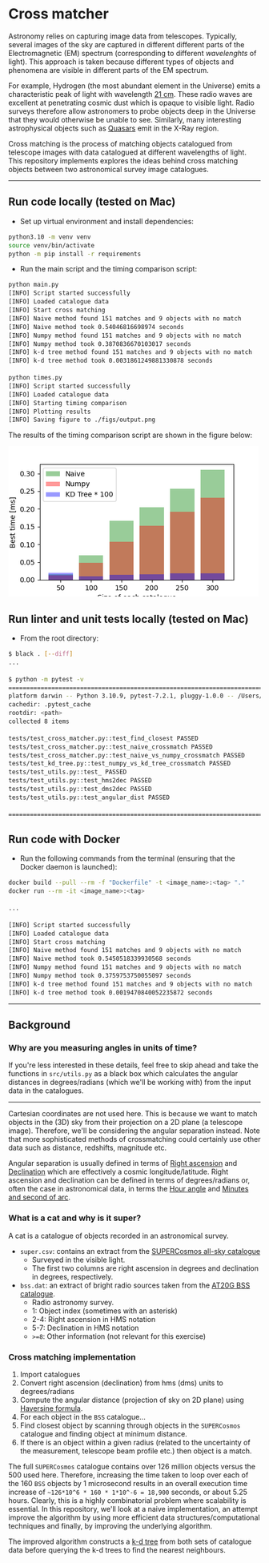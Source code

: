 # Cross matcher

Astronomy relies on capturing image data from telescopes. Typically, several images of the sky are captured in different different parts of the Electromagnetic (EM) spectrum (corresponding to different *wavelenghts* of light). This approach is taken because different types of objects and phenomena are visible in different parts of the EM spectrum.

For example, Hydrogen (the most abundant element in the Universe) emits a characteristic peak of light with wavelength [21 cm](https://en.wikipedia.org/wiki/Hydrogen_line). These radio waves are excellent at penetrating cosmic dust which is opaque to visible light. Radio surveys therefore allow astronomers to probe objects deep in the Universe that they would otherwise be unable to see. Similarly, many interesting astrophysical objects such as [Quasars](https://en.wikipedia.org/wiki/Quasar) emit in the X-Ray region.

Cross matching is the process of matching objects catalogued from telescope images with data catalogued at different wavelengths of light. This repository implements explores the ideas behind cross matching objects between two astronomical survey image catalogues.

---

## Run code locally (tested on Mac)

* Set up virtual environment and install dependencies:

```bash
python3.10 -m venv venv
source venv/bin/activate
python -m pip install -r requirements
```

* Run the main script and the timing comparison script:

```bash
python main.py
[INFO] Script started successfully
[INFO] Loaded catalogue data
[INFO] Start cross matching
[INFO] Naive method found 151 matches and 9 objects with no match
[INFO] Naive method took 0.54046816698974 seconds
[INFO] Numpy method found 151 matches and 9 objects with no match
[INFO] Numpy method took 0.3870836670103017 seconds
[INFO] k-d tree method found 151 matches and 9 objects with no match
[INFO] k-d tree method took 0.0031861249881330878 seconds

python times.py
[INFO] Script started successfully
[INFO] Loaded catalogue data
[INFO] Starting timing comparison
[INFO] Plotting results
[INFO] Saving figure to ./figs/output.png
```

The results of the timing comparison script are shown in the figure below:

![](./figs/method_timing_comparison.png)

## Run linter and unit tests locally (tested on Mac)

* From the root directory:

```bash
$ black . [--diff]
...

$ python -m pytest -v
========================================================================================================== test session starts ==========================================================================================================
platform darwin -- Python 3.10.9, pytest-7.2.1, pluggy-1.0.0 -- /Users/elliotgoodwin/Elliot/Python/lo/venv/bin/python
cachedir: .pytest_cache
rootdir: <path>
collected 8 items                                                                                                                                                                                                                       

tests/test_cross_matcher.py::test_find_closest PASSED                                                                                                                                                                             [ 12%]
tests/test_cross_matcher.py::test_naive_crossmatch PASSED                                                                                                                                                                         [ 25%]
tests/test_cross_matcher.py::test_naive_vs_numpy_crossmatch PASSED                                                                                                                                                                [ 37%]
tests/test_kd_tree.py::test_numpy_vs_kd_tree_crossmatch PASSED                                                                                                                                                                    [ 50%]
tests/test_utils.py::test_ PASSED                                                                                                                                                                                                 [ 62%]
tests/test_utils.py::test_hms2dec PASSED                                                                                                                                                                                          [ 75%]
tests/test_utils.py::test_dms2dec PASSED                                                                                                                                                                                          [ 87%]
tests/test_utils.py::test_angular_dist PASSED                                                                                                                                                                                     [100%]

=========================================================================================================== 8 passed in 2.08s ===========================================================================================================
```

## Run code with Docker

* Run the following commands from the terminal (ensuring that the Docker daemon is launched):

```bash
docker build --pull --rm -f "Dockerfile" -t <image_name>:<tag> "."
docker run --rm -it <image_name>:<tag>

...

[INFO] Script started successfully
[INFO] Loaded catalogue data
[INFO] Start cross matching
[INFO] Naive method found 151 matches and 9 objects with no match
[INFO] Naive method took 0.5450518339930568 seconds
[INFO] Numpy method found 151 matches and 9 objects with no match
[INFO] Numpy method took 0.3759753750055097 seconds
[INFO] k-d tree method found 151 matches and 9 objects with no match
[INFO] k-d tree method took 0.0019470840052235872 seconds
```

---

## Background

### Why are you measuring angles in units of time?

If you're less interested in these details, feel free to skip ahead and take the functions in `src/utils.py` as a black box which calculates the angular distances in degrees/radians (which we'll be working with) from the input data in the catalogues.

---

Cartesian coordinates are not used here. This is because we want to match objects in the (3D) sky from their projection on a 2D plane (a telescope image). Therefore, we'll be considering the angular separation instead. Note that more sophisticated methods of crossmatching could certainly use other data such as distance, redshifts, magnitude etc.

Angular separation is usually defined in terms of [Right ascension](https://en.wikipedia.org/wiki/Right_ascension) and [Declination](https://en.wikipedia.org/wiki/Declination) which are effectively a cosmic longitude/latitude. Right ascension and declination can be defined in terms of degrees/radians or, often the case in astronomical data, in terms the [Hour angle](https://en.wikipedia.org/wiki/Hour_angle) and [Minutes and second of arc](https://en.wikipedia.org/wiki/Minute_and_second_of_arc).

### What is a cat and why is it super?

A cat is a catalogue of objects recorded in an astronomical survey.

* `super.csv`: contains an extract from the [SUPERCosmos all-sky catalogue](http://ssa.roe.ac.uk/allSky)
    * Surveyed in the visible light.
    * The first two columns are right ascension in degrees and declination in degrees, respectively.
* `bss.dat`: an extract of bright radio sources taken from the [AT20G BSS catalogue](http://cdsarc.u-strasbg.fr/cgi-bin/ftp-index?/ftp/cats/aliases/A/AT20G-BSS).
    * Radio astronomy survey.
    * 1: Object index (sometimes with an asterisk)
    * 2-4: Right ascension in HMS notation
    * 5-7: Declination in HMS notation
    * `>=8`: Other information (not relevant for this exercise)

### Cross matching implementation

1. Import catalogues
2. Convert right ascension (declination) from hms (dms) units to degrees/radians
3. Compute the angular distance (projection of sky on 2D plane) using [Haversine formula](https://en.wikipedia.org/wiki/Haversine_formula).
4. For each object in the `BSS` catalogue...
5. Find closest object by scanning through objects in the `SUPERCosmos` catalogue and finding object at minimum distance.
6. If there is an object within a given radius (related to the uncertainty of the measurement, telescope beam profile etc.) then object is a match.

The full `SUPERCosmos` catalogue contains over 126 million objects versus the 500 used here. Therefore, increasing the time taken to loop over each of the 160 `BSS` objects by 1 microsecond results in an overall execution time increase of `~126*10^6 * 160 * 1*10^-6 = 18,900` seconds, or about 5.25 hours. Clearly, this is a highly combinatorial problem where scalability is essential. In this repository, we'll look at a naive implementation, an attempt improve the algorithm by using more efficient data structures/computational techniques and finally, by improving the underlying algorithm.

The improved algorithm constructs a [k-d tree](https://en.wikipedia.org/wiki/K-d_tree) from both sets of catalogue data before querying the k-d trees to find the nearest neighbours. 

